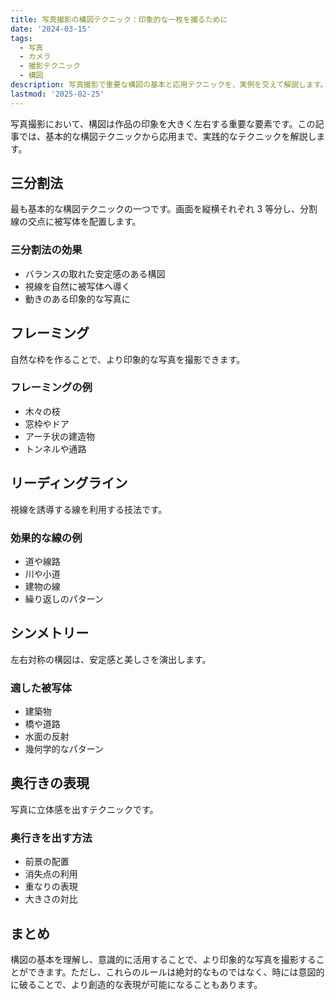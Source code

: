 ```yaml
---
title: 写真撮影の構図テクニック：印象的な一枚を撮るために
date: '2024-03-15'
tags:
  - 写真
  - カメラ
  - 撮影テクニック
  - 構図
description: 写真撮影で重要な構図の基本と応用テクニックを、実例を交えて解説します。
lastmod: '2025-02-25'
---
```


写真撮影において、構図は作品の印象を大きく左右する重要な要素です。この記事では、基本的な構図テクニックから応用まで、実践的なテクニックを解説します。

## 三分割法

最も基本的な構図テクニックの一つです。画面を縦横それぞれ 3 等分し、分割線の交点に被写体を配置します。

### 三分割法の効果

- バランスの取れた安定感のある構図
- 視線を自然に被写体へ導く
- 動きのある印象的な写真に

## フレーミング

自然な枠を作ることで、より印象的な写真を撮影できます。

### フレーミングの例

- 木々の枝
- 窓枠やドア
- アーチ状の建造物
- トンネルや通路

## リーディングライン

視線を誘導する線を利用する技法です。

### 効果的な線の例

- 道や線路
- 川や小道
- 建物の線
- 繰り返しのパターン

## シンメトリー

左右対称の構図は、安定感と美しさを演出します。

### 適した被写体

- 建築物
- 橋や道路
- 水面の反射
- 幾何学的なパターン

## 奥行きの表現

写真に立体感を出すテクニックです。

### 奥行きを出す方法

- 前景の配置
- 消失点の利用
- 重なりの表現
- 大きさの対比

## まとめ

構図の基本を理解し、意識的に活用することで、より印象的な写真を撮影することができます。ただし、これらのルールは絶対的なものではなく、時には意図的に破ることで、より創造的な表現が可能になることもあります。
